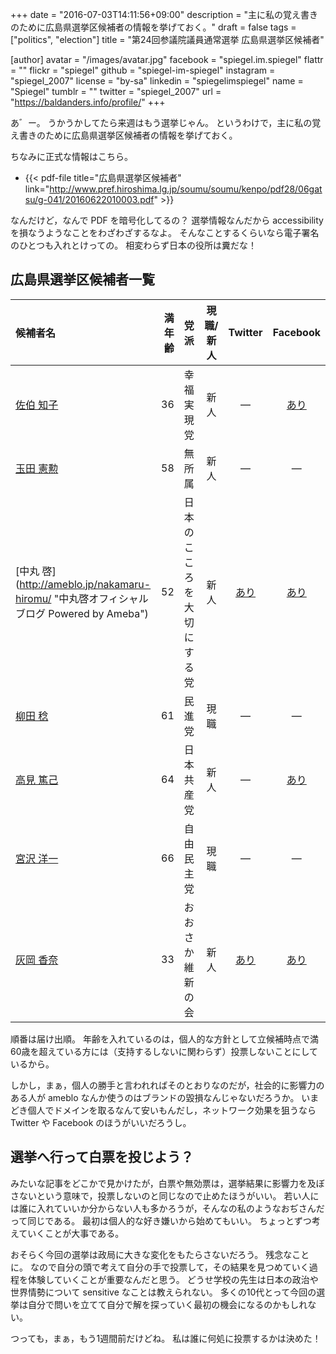+++
date = "2016-07-03T14:11:56+09:00"
description = "主に私の覚え書きのために広島県選挙区候補者の情報を挙げておく。"
draft = false
tags = ["politics", "election"]
title = "第24回参議院議員通常選挙 広島県選挙区候補者"

[author]
  avatar = "/images/avatar.jpg"
  facebook = "spiegel.im.spiegel"
  flattr = ""
  flickr = "spiegel"
  github = "spiegel-im-spiegel"
  instagram = "spiegel_2007"
  license = "by-sa"
  linkedin = "spiegelimspiegel"
  name = "Spiegel"
  tumblr = ""
  twitter = "spiegel_2007"
  url = "https://baldanders.info/profile/"
+++

あ゛ー。
うかうかしてたら来週はもう選挙じゃん。
というわけで，主に私の覚え書きのために広島県選挙区候補者の情報を挙げておく。

ちなみに正式な情報はこちら。

- {{< pdf-file title="広島県選挙区候補者" link="http://www.pref.hiroshima.lg.jp/soumu/soumu/kenpo/pdf28/06gatsu/g-041/20160622010003.pdf" >}}

なんだけど，なんで PDF を暗号化してるの？ 選挙情報なんだから accessibility を損なうようなことをわざわざするなよ。
そんなことするくらいなら電子署名のひとつも入れとけっての。
相変わらず日本の役所は糞だな！

## 広島県選挙区候補者一覧

| 候補者名 | 満年齢 | 党派 | 現職/新人 | Twitter | Facebook |
|:---------|-------:|:-----|:---------:|:-------:|:--------:|
| [佐伯 知子](http://ameblo.jp/saekitomoko "佐伯知子オフィシャルブログ") | 36 | 幸福実現党 | 新人 | ― | [あり](https://www.facebook.com/profile.php?id=100007874922516) |
| [玉田 憲勲](http://touyodai.jp/ "世界のたま") | 58 | 無所属 | 新人 | ― | ― |
| [中丸 啓] (http://ameblo.jp/nakamaru-hiromu/ "中丸啓オフィシャルブログ Powered by Ameba") | 52 | 日本のこころを大切にする党 | 新人 | [あり](https://twitter.com/maruchan777jp) | [あり](https://www.facebook.com/nakamaru.hiromu) |
| [柳田 稔](https://www.yarukida.com/ "参議院議員 やなぎだ稔") | 61 | 民進党 | 現職 | ― | ― |
| [高見 篤己](http://jcph.cocolog-nifty.com/ "高見あつみ") | 64 | 日本共産党 | 新人 | ― | [あり](https://www.facebook.com/people/%E9%AB%98%E8%A6%8B%E7%AF%A4%E5%B7%B1/100005020839951) |
| [宮沢 洋一](http://www.miyazawa-yoichi.com/ "参議院議員　宮沢洋一") | 66 | 自由民主党 | 現職 | ― | ― |
| [灰岡 香奈](http://ameblo.jp/haioka-kana/ "はいおか香奈 オフィシャルブログ「ド根性！」") | 33 | おおさか維新の会 | 新人 | [あり](https://twitter.com/kana_628) | [あり](https://www.facebook.com/kana.haioka) |

順番は届け出順。
年齢を入れているのは，個人的な方針として立候補時点で満60歳を超えている方には（支持するしないに関わらず）投票しないことにしているから。

しかし，まぁ，個人の勝手と言われればそのとおりなのだが，社会的に影響力のある人が ameblo なんか使うのはブランドの毀損なんじゃないだろうか。
いまどき個人でドメインを取るなんて安いもんだし，ネットワーク効果を狙うなら Twitter や Facebook のほうがいいだろうし。

## 選挙へ行って白票を投じよう？

みたいな記事をどこかで見かけたが，白票や無効票は，選挙結果に影響力を及ぼさないという意味で，投票しないのと同じなので止めたほうがいい。
若い人には誰に入れていいか分からない人も多かろうが，そんなの私のようなおぢさんだって同じである。
最初は個人的な好き嫌いから始めてもいい。
ちょっとずつ考えていくことが大事である。

おそらく今回の選挙は政局に大きな変化をもたらさないだろう。
残念なことに。
なので自分の頭で考えて自分の手で投票して，その結果を見つめていく過程を体験していくことが重要なんだと思う。
どうせ学校の先生は日本の政治や世界情勢について sensitive なことは教えられない。
多くの10代とって今回の選挙は自分で問いを立てて自分で解を探っていく最初の機会になるのかもしれない。

つっても，まぁ，もう1週間前だけどね。
私は誰に何処に投票するかは決めた！

